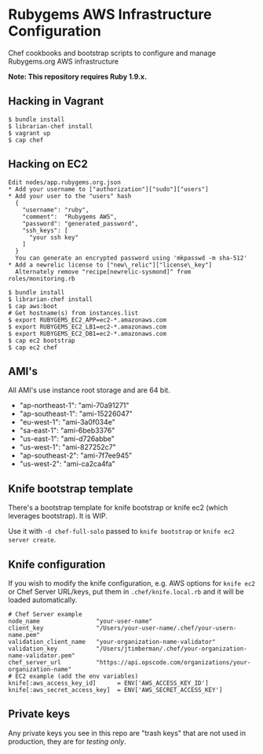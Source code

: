 # Rubygems AWS Infrastructure Configuration

Chef cookbooks and bootstrap scripts to configure and manage Rubygems.org AWS infrastructure

**Note: This repository requires Ruby 1.9.x.**

## Hacking in Vagrant

    $ bundle install
    $ librarian-chef install
    $ vagrant up
    $ cap chef

## Hacking on EC2

    Edit nodes/app.rubygems.org.json
    * Add your username to ["authorization"]["sudo"]["users"]
    * Add your user to the "users" hash
      {
        "username": "ruby",
        "comment":  "Rubygems AWS",
        "password": "generated_password",
        "ssh_keys": [
          "your ssh key"
        ]
      }
      You can generate an encrypted password using 'mkpasswd -m sha-512'
    * Add a newrelic license to ["new\_relic"]["license\_key"]
      Alternately remove "recipe[newrelic-sysmond]" from roles/monitoring.rb

    $ bundle install
    $ librarian-chef install
    $ cap aws:boot
    # Get hostname(s) from instances.list
    $ export RUBYGEMS_EC2_APP=ec2-*.amazonaws.com
    $ export RUBYGEMS_EC2_LB1=ec2-*.amazonaws.com
    $ export RUBYGEMS_EC2_DB1=ec2-*.amazonaws.com
    $ cap ec2 bootstrap
    $ cap ec2 chef

## AMI's

All AMI's use instance root storage and are 64 bit.

* "ap-northeast-1": "ami-70a91271"
* "ap-southeast-1": "ami-15226047"
* "eu-west-1": "ami-3a0f034e"
* "sa-east-1": "ami-6beb3376"
* "us-east-1": "ami-d726abbe"
* "us-west-1": "ami-827252c7"
* "ap-southeast-2": "ami-7f7ee945"
* "us-west-2": "ami-ca2ca4fa"


## Knife bootstrap template

There's a bootstrap template for knife bootstrap or knife ec2 (which
leverages bootstrap). It is WIP.

Use it with `-d chef-full-solo` passed to `knife bootstrap` or
`knife ec2 server create`.

## Knife configuration

If you wish to modify the knife configuration, e.g. AWS options for
`knife ec2` or Chef Server URL/keys, put them in
`.chef/knife.local.rb` and it will be loaded automatically.

    # Chef Server example
    node_name                "your-user-name"
    client_key               "/Users/your-user-name/.chef/your-usern-name.pem"
    validation_client_name   "your-organization-name-validator"
    validation_key           "/Users/jtimberman/.chef/your-organization-name-validator.pem"
    chef_server_url          "https://api.opscode.com/organizations/your-organization-name"
    # EC2 example (add the env variables)
    knife[:aws_access_key_id]      = ENV['AWS_ACCESS_KEY_ID']
    knife[:aws_secret_access_key]  = ENV['AWS_SECRET_ACCESS_KEY']

## Private keys

Any private keys you see in this repo are "trash keys" that are not used in production, they are for *testing only*.
